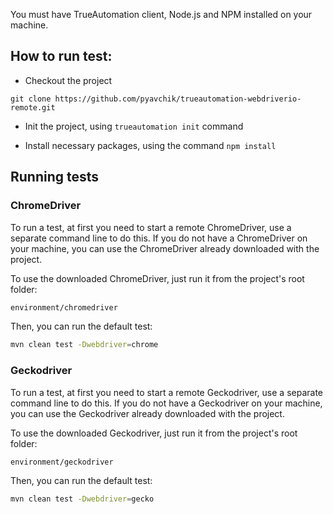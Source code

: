 You must have TrueAutomation client, Node.js and NPM installed on your machine.

## How to run test:

* Checkout the project

```
git clone https://github.com/pyavchik/trueautomation-webdriverio-remote.git
```

* Init the project, using `trueautomation init` command

* Install necessary packages, using the command `npm install`


## Running tests

### ChromeDriver

To run a test, at first you need to start a remote ChromeDriver, use a separate command line to do this.
If you do not have a ChromeDriver on your machine, you can use the ChromeDriver already downloaded with the project.

To use the downloaded ChromeDriver, just run it from the project's root folder:

```bash
environment/chromedriver
```

Then, you can run the default test:

```bash
mvn clean test -Dwebdriver=chrome
```

### Geckodriver

To run a test, at first you need to start a remote Geckodriver, use a separate command line to do this.
If you do not have a Geckodriver on your machine, you can use the Geckodriver already downloaded with the project.

To use the downloaded Geckodriver, just run it from the project's root folder:

```bash
environment/geckodriver
```

Then, you can run the default test:

```bash
mvn clean test -Dwebdriver=gecko
```
